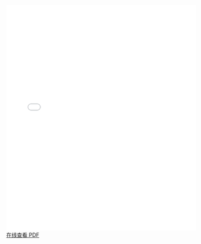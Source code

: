 <!-- 在 Markdown 文件中插入 HTML 标签 -->
<embed src="./resume.pdf" type="application/pdf" width="100%" height="600px" />
<a href="./resume.pdf" target="_blank">在线查看 PDF</a>